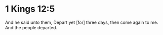 # 1 Kings 12:5

And he said unto them, Depart yet [for] three days, then come again to me. And the people departed.